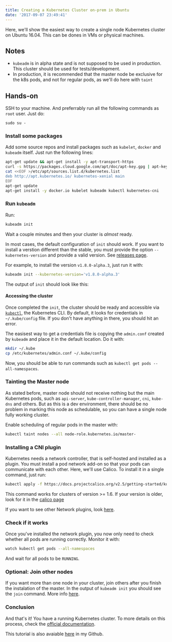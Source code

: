 ```yaml
---
title: Creating a Kubernetes Cluster on-prem in Ubuntu
date: '2017-09-07 23:49:41'
---
```


Here, we'll show the easiest way  to create a single node Kubernetes cluster on Ubuntu 16.04. This can be dones in VMs or physical machines.

## Notes

* `kubeadm` is in alpha state and is not supposed to be used in production. This cluster should be used for tests/development.
* In production, it is recommended that the master node be exclusive for the k8s pods, and not for regular pods, as we'll do here with `taint`

## Hands-on

SSH to your machine. And preferrably run all the following commands as `root` user. Just do:

`sudo su -`

### Install some packages

Add some source repos and install packages such as `kubelet`, `docker` and `kubeadm` itself. Just run the following lines:

```bash
apt-get update && apt-get install -y apt-transport-https
curl -s https://packages.cloud.google.com/apt/doc/apt-key.gpg | apt-key add -
cat <<EOF >/etc/apt/sources.list.d/kubernetes.list
deb http://apt.kubernetes.io/ kubernetes-xenial main
EOF
apt-get update
apt-get install -y docker.io kubelet kubeadm kubectl kubernetes-cni
```

### Run `kubeadm`

Run:

```bash
kubeadm init
```


Wait a couple minutes and then your cluster is _almost_ ready.

In most cases, the default configuration of `init` should work. If you want to install a verstion different than the stable, you must provide the option `--kubernetes-version` and provide a valid version. See [releases page](https://github.com/kubernetes/kubernetes/releases).

For example, to install the version `v1.8.0-alpha.3`, just run it with:

```bash
kubeadm init --kubernetes-version='v1.8.0-alpha.3'
```

The output of `init` should look like this:

#### Accessing the cluster

Once completed the `init`, the cluster should be ready and accessible via [`kubectl`](https://kubernetes.io/docs/user-guide/kubectl-overview/), the Kubernetes CLI. By default, it looks for credentials in `~/.kube/config` file. If you don't have anything in there, you should hit an error.

The easisest way to get a credentials file is copying the `admin.conf` created by `kubeadm` and place it in the default location. Do it with:

```bash
mkdir ~/.kube
cp /etc/kubernetes/admin.conf ~/.kube/config
```

Now, you should be able to run commands such as `kubectl get pods --all-namespaces`.

### Tainting the Master node

As stated before, master node should not receive nothing but the main Kubernetes pods, such as `api-server`,  `kube-controller-manager`, `cni`, `kube-dns` and others. But as this is a dev environment, there should be no problem in marking this node as schedulable, so you can have a single node fully working cluster.

Enable scheduling of regular pods in the master with:

```bash
kubectl taint nodes --all node-role.kubernetes.io/master-
```

### Installing a CNI plugin

Kubernetes needs a network controller, that is self-hosted and installed as a plugin. You must install a pod network add-on so that your pods can communicate with each other. Here, we'll use Calico. To install it in a single command, just run:

```bash
kubectl apply -f https://docs.projectcalico.org/v2.5/getting-started/kubernetes/installation/hosted/kubeadm/1.6/calico.yaml
```

This command works for clusters of version >= 1.6. If your version is older, look for it in the [calico page](https://docs.projectcalico.org/v2.5/getting-started/kubernetes/installation/hosted/kubeadm)

If you want to see other Network plugins, look [here](https://kubernetes.io/docs/setup/independent/create-cluster-kubeadm/#pod-network).

### Check if it works

Once you've installed the network plugin, you now only need to check whether all pods are running correctly. Monitor it with:

```bash
watch kubectl get pods --all-namespaces
```

And wait for all pods to be `RUNNING`.

### Optional: Join other nodes

If you want more than one node in your cluster, join others after you finish the instalation of the master. In the output of `kubeadm init` you should see the `join` command. More info [here](https://kubernetes.io/docs/setup/independent/create-cluster-kubeadm/#joining-your-nodes).

### Conclusion

And that's it! You have a running Kubernetes cluster. To more details on this process, check the [official documentation](https://kubernetes.io/docs/setup/independent/create-cluster-kubeadm/).

This tutorial is also avaiable [here](https://github.com/henriquetruta/kubernetes-tutorials/tree/master/kubeadm) in my Github.